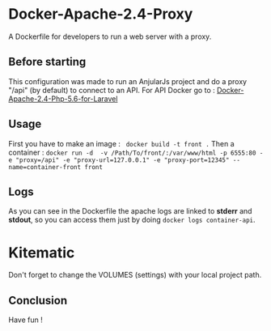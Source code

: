 # Docker-Apache-2.4-ProxyA Dockerfile for developers to run a web server with a proxy.## Before startingThis configuration was made to run an AnjularJs project and do a proxy "/api" (by default) to connect to an API.For API Docker go to : [Docker-Apache-2.4-Php-5.6-for-Laravel](https://github.com/ZHAJOR/Docker-Apache-2.4-Php-5.6-for-Laravel)## UsageFirst you have to make an image :` docker build -t front .`Then a container :`docker run -d  -v /Path/To/front/:/var/www/html -p 6555:80 -e "proxy=/api" -e "proxy-url=127.0.0.1" -e "proxy-port=12345" --name=container-front front`## LogsAs you can see in the Dockerfile the apache logs are linked to **stderr** and **stdout**, so you can access them just by doing `docker logs container-api`.# KitematicDon't forget to change the VOLUMES (settings) with your local project path.## ConclusionHave fun !